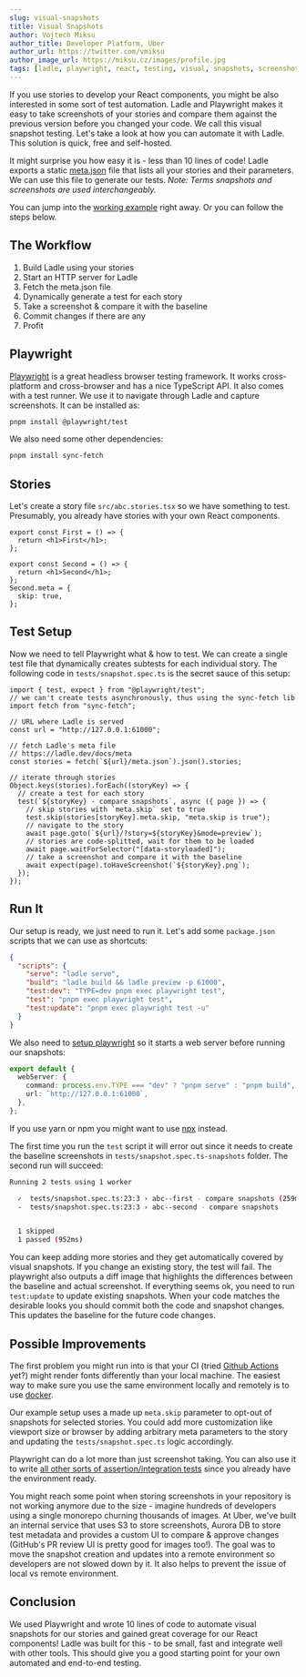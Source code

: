 ```yaml
---
slug: visual-snapshots
title: Visual Snapshots
author: Vojtech Miksu
author_title: Developer Platform, Uber
author_url: https://twitter.com/vmiksu
author_image_url: https://miksu.cz/images/profile.jpg
tags: [ladle, playwright, react, testing, visual, snapshots, screenshots]
---
```


If you use stories to develop your React components, you might be also interested in some sort of test automation. Ladle and Playwright makes it easy to take screenshots of your stories and compare them against the previous version before you changed your code. We call this visual snapshot testing. Let's take a look at how you can automate it with Ladle. This solution is quick, free and self-hosted.

It might surprise you how easy it is - less than 10 lines of code! Ladle exports a static [meta.json](/docs/meta) file that lists all your stories and their parameters. We can use this file to generate our tests. _Note: Terms snapshots and screenshots are used interchangeably._

You can jump into the [working example](https://github.com/ginger-society/ginger-book/tree/main/e2e/playwright) right away. Or you can follow the steps below.

## The Workflow

1. Build Ladle using your stories
2. Start an HTTP server for Ladle
3. Fetch the meta.json file
4. Dynamically generate a test for each story
5. Take a screenshot & compare it with the baseline
6. Commit changes if there are any
7. Profit

## Playwright

[Playwright](https://playwright.dev/) is a great headless browser testing framework. It works cross-platform and cross-browser and has a nice TypeScript API. It also comes with a test runner. We use it to navigate through Ladle and capture screenshots. It can be installed as:

```sh
pnpm install @playwright/test
```

We also need some other dependencies:

```sh
pnpm install sync-fetch
```

## Stories

Let's create a story file `src/abc.stories.tsx` so we have something to test. Presumably, you already have stories with your own React components.

```tsx title="src/abc.stories.tsx"
export const First = () => {
  return <h1>First</h1>;
};

export const Second = () => {
  return <h1>Second</h1>;
};
Second.meta = {
  skip: true,
};
```

## Test Setup

Now we need to tell Playwright what & how to test. We can create a single test file that dynamically creates subtests for each individual story. The following code in `tests/snapshot.spec.ts` is the secret sauce of this setup:

```tsx title="tests/snapshot.spec.ts"
import { test, expect } from "@playwright/test";
// we can't create tests asynchronously, thus using the sync-fetch lib
import fetch from "sync-fetch";

// URL where Ladle is served
const url = "http://127.0.0.1:61000";

// fetch Ladle's meta file
// https://ladle.dev/docs/meta
const stories = fetch(`${url}/meta.json`).json().stories;

// iterate through stories
Object.keys(stories).forEach((storyKey) => {
  // create a test for each story
  test(`${storyKey} - compare snapshots`, async ({ page }) => {
    // skip stories with `meta.skip` set to true
    test.skip(stories[storyKey].meta.skip, "meta.skip is true");
    // navigate to the story
    await page.goto(`${url}/?story=${storyKey}&mode=preview`);
    // stories are code-splitted, wait for them to be loaded
    await page.waitForSelector("[data-storyloaded]");
    // take a screenshot and compare it with the baseline
    await expect(page).toHaveScreenshot(`${storyKey}.png`);
  });
});
```

## Run It

Our setup is ready, we just need to run it. Let's add some `package.json` scripts that we can use as shortcuts:

```json title="package.json"
{
  "scripts": {
    "serve": "ladle serve",
    "build": "ladle build && ladle preview -p 61000",
    "test:dev": "TYPE=dev pnpm exec playwright test",
    "test": "pnpm exec playwright test",
    "test:update": "pnpm exec playwright test -u"
  }
}
```

We also need to [setup playwright](https://playwright.dev/docs/test-configuration) so it starts a web server before running our snapshots:

```ts title="playwright.config.ts"
export default {
  webServer: {
    command: process.env.TYPE === "dev" ? "pnpm serve" : "pnpm build",
    url: `http://127.0.0.1:61000`,
  },
};
```

If you use yarn or npm you might want to use [npx](https://docs.npmjs.com/cli/v8/commands/npx) instead.

The first time you run the `test` script it will error out since it needs to create the baseline screenshots in `tests/snapshot.spec.ts-snapshots` folder. The second run will succeed:

```sh
Running 2 tests using 1 worker

  ✓  tests/snapshot.spec.ts:23:3 › abc--first - compare snapshots (259ms)
  -  tests/snapshot.spec.ts:23:3 › abc--second - compare snapshots


  1 skipped
  1 passed (952ms)
```

You can keep adding more stories and they get automatically covered by visual snapshots. If you change an existing story, the test will fail. The playwright also outputs a diff image that highlights the differences between the baseline and actual screenshot. If everything seems ok, you need to run `test:update` to update existing snapshots. When your code matches the desirable looks you should commit both the code and snapshot changes. This updates the baseline for the future code changes.

## Possible Improvements

The first problem you might run into is that your CI (tried [Github Actions](https://github.com/features/actions) yet?) might render fonts differently than your local machine. The easiest way to make sure you use the same environment locally and remotely is to use [docker](https://www.docker.com/).

Our example setup uses a made up `meta.skip` parameter to opt-out of snapshots for selected stories. You could add more customization like viewport size or browser by adding arbitrary meta parameters to the story and updating the `tests/snapshot.spec.ts` logic accordingly.

Playwright can do a lot more than just screenshot taking. You can also use it to write [all other sorts of assertion/integration tests](https://playwright.dev/docs/writing-tests) since you already have the environment ready.

You might reach some point when storing screenshots in your repository is not working anymore due to the size - imagine hundreds of developers using a single monorepo churning thousands of images. At Uber, we've built an internal service that uses S3 to store screenshots, Aurora DB to store test metadata and provides a custom UI to compare & approve changes (GitHub's PR review UI is pretty good for images too!). The goal was to move the snapshot creation and updates into a remote environment so developers are not slowed down by it. It also helps to prevent the issue of local vs remote environment.

## Conclusion

We used Playwright and wrote 10 lines of code to automate visual snapshots for our stories and gained great coverage for our React components! Ladle was built for this - to be small, fast and integrate well with other tools. This should give you a good starting point for your own automated and end-to-end testing.
